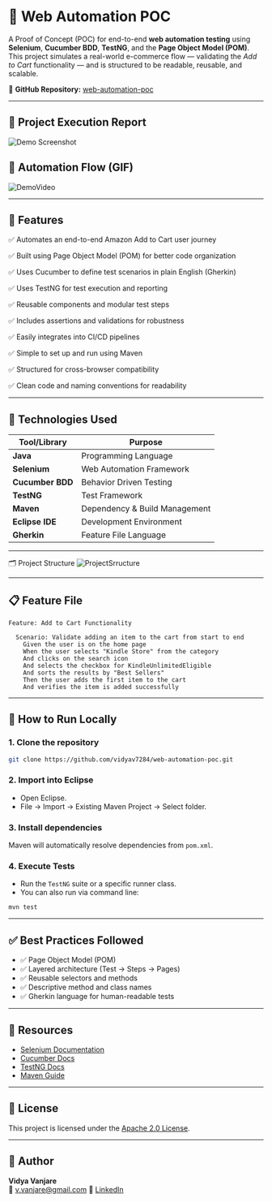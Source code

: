 

# 🧪 Web Automation POC

A Proof of Concept (POC) for end-to-end **web automation testing** using **Selenium**, **Cucumber BDD**, **TestNG**, and the **Page Object Model (POM)**. This project simulates a real-world e-commerce flow — validating the *Add to Cart* functionality — and is structured to be readable, reusable, and scalable.

🔗 **GitHub Repository:** [web-automation-poc](https://github.com/vidyav7284/web-automation-poc)

---

## 📸 Project Execution Report

![Demo Screenshot](https://github.com/user-attachments/assets/58a45044-2c70-4f48-a988-357bb421d26c)


## 🎥 Automation Flow (GIF)

![DemoVideo](https://github.com/user-attachments/assets/a6e5e6d7-fd3f-42ca-b060-b926a1857bc5)



---

## 🚀 Features


✅ Automates an end-to-end Amazon Add to Cart user journey

✅ Built using Page Object Model (POM) for better code organization

✅ Uses Cucumber to define test scenarios in plain English (Gherkin)

✅ Uses TestNG for test execution and reporting

✅ Reusable components and modular test steps

✅ Includes assertions and validations for robustness

✅ Easily integrates into CI/CD pipelines

✅ Simple to set up and run using Maven

✅ Structured for cross-browser compatibility 

✅ Clean code and naming conventions for readability

---

## 🔧 Technologies Used

| Tool/Library     | Purpose                       |
| ---------------- | ----------------------------- |
| **Java**         | Programming Language          |
| **Selenium**     | Web Automation Framework      |
| **Cucumber BDD** | Behavior Driven Testing       |
| **TestNG**       | Test Framework                |
| **Maven**        | Dependency & Build Management |
| **Eclipse IDE**  | Development Environment       |
| **Gherkin**      | Feature File Language         |

---

🗂️ Project Structure
![ProjectSrructure](https://github.com/user-attachments/assets/96cc2b8e-ec7e-41c5-8936-f3fa25d9ea93)

---

## 📋  Feature File

```gherkin
Feature: Add to Cart Functionality

  Scenario: Validate adding an item to the cart from start to end
    Given the user is on the home page
    When the user selects "Kindle Store" from the category
    And clicks on the search icon
    And selects the checkbox for KindleUnlimitedEligible
    And sorts the results by "Best Sellers"
    Then the user adds the first item to the cart
    And verifies the item is added successfully
```

---

## 🧪 How to Run Locally

### 1. Clone the repository

```bash
git clone https://github.com/vidyav7284/web-automation-poc.git
```

### 2. Import into Eclipse

* Open Eclipse.
* File → Import → Existing Maven Project → Select folder.

### 3. Install dependencies

Maven will automatically resolve dependencies from `pom.xml`.

### 4. Execute Tests

* Run the `TestNG` suite or a specific runner class.
* You can also run via command line:

```bash
mvn test
```

---

## ✅ Best Practices Followed

* ✅ Page Object Model (POM)
* ✅ Layered architecture (Test → Steps → Pages)
* ✅ Reusable selectors and methods
* ✅ Descriptive method and class names
* ✅ Gherkin language for human-readable tests

---

## 📎 Resources

* [Selenium Documentation](https://www.selenium.dev/documentation/)
* [Cucumber Docs](https://cucumber.io/docs/)
* [TestNG Docs](https://testng.org/doc/)
* [Maven Guide](https://maven.apache.org/guides/index.html)

---

## 📄 License

This project is licensed under the [Apache 2.0 License](LICENSE).

---

## 👤 Author

**Vidya Vanjare**  
📧 v.vanjare@gmail.com
📎 [LinkedIn](https://www.linkedin.com/in/vidya-vanjare)  
